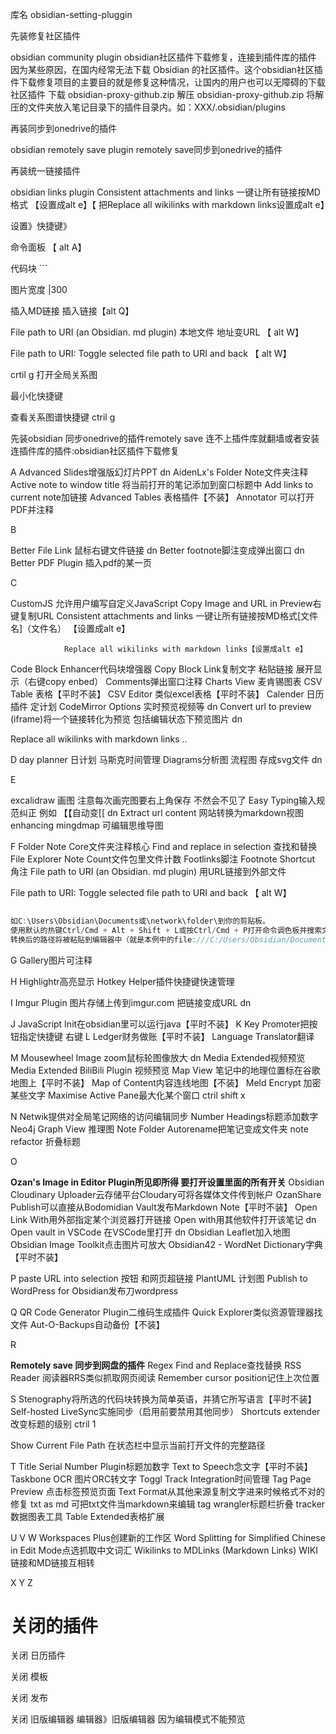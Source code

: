 
库名 obsidian-setting-pluggin


先装修复社区插件

obsidian community plugin
obsidian社区插件下载修复，连接到插件库的插件
因为某些原因，在国内经常无法下载 Obsidian 的社区插件。这个obsidian社区插件下载修复项目的主要目的就是修复这种情况，让国内的用户也可以无障碍的下载社区插件
下载 obsidian-proxy-github.zip
解压 obsidian-proxy-github.zip
将解压的文件夹放入笔记目录下的插件目录内。如：XXX/.obsidian/plugins

再装同步到onedrive的插件

obsidian remotely save plugin
remotely save同步到onedrive的插件

再装统一链接插件

obsidian links plugin
Consistent attachments and links 一键让所有链接按MD格式 【设置成alt e】【 把Replace all wikilinks with markdown links设置成alt e】

设置》快捷键》

命令面板        【 alt A】

代码块                   ```

图片宽度             |300

插入MD链接                           插入链接【alt Q】

File path to URI (an Obsidian. md plugin) 本地文件 地址变URL                  【 alt W】

File path to URI: Toggle selected file path to URI and back                        【 alt W】

crtil g 打开全局关系图

最小化快捷键         

查看关系图谱快捷键 ctril g

先装obsidian 同步onedrive的插件remotely save 连不上插件库就翻墙或者安装连插件库的插件:obsidian社区插件下载修复 

A
Advanced Slides增强版幻灯片PPT           dn
AidenLx's Folder Note文件夹注释
Active note to window title 将当前打开的笔记添加到窗口标题中
Add links to current note加链接
Advanced Tables 表格插件【不装】
Annotator 可以打开PDF并注释

B

Better File Link 鼠标右键文件链接  dn
Better footnote脚注变成弹出窗口  dn
Better PDF Plugin 插入pdf的某一页 

C

CustomJS 允许用户编写自定义JavaScript
Copy Image and URL in Preview右键复制URL
Consistent attachments and links 一键让所有链接按MD格式[文件名]（文件名） 【设置成alt e】

                Replace all wikilinks with markdown links【设置成alt e】
Code Block Enhancer代码块增强器
Copy Block Link复制文字 粘贴链接 展开显示（右键copy enbed）
Comments弹出窗口注释
Charts View 麦肯锡图表
CSV Table 表格【平时不装】
CSV Editor 类似excel表格【平时不装】
Calender 日历插件  定计划
CodeMirror Options 实时预览视频等 dn
Convert url to preview (iframe)将一个链接转化为预览   包括编辑状态下预览图片  dn                            

Replace all wikilinks with markdown links
..

D
day planner 日计划 马斯克时间管理
Diagrams分析图 流程图 存成svg文件   dn

E

excalidraw 画图               注意每次画完图要右上角保存 不然会不见了
Easy Typing输入规范纠正 例如    【【自动变[[   dn
Extract url content 网站转换为markdown视图
enhancing mingdmap 可编辑思维导图

F
Folder Note Core文件夹注释核心
Find and replace in selection 查找和替换
File Explorer Note Count文件包里文件计数
Footlinks脚注
Footnote Shortcut 角注
File path to URI (an Obsidian. md plugin) 用URL链接到外部文件                

File path to URI: Toggle selected file path to URI and back  【 alt W】

```jsx
		
如C:\Users\Obsidian\Documents或\network\folder\到你的剪贴板。
使用默认的热键Ctrl/Cmd + Alt + Shift + L或按Ctrl/Cmd + P打开命令调色板并搜索文件路径为URI。粘贴文件路径作为文件URI。
转换后的路径将被粘贴到编辑器中（就是本例中的file:///C:/Users/Obsidian/Documents或file:///%5C%5Cnetwork/folder/）。
```

G
Gallery图片可注释

H
Highlightr高亮显示
Hotkey Helper插件快捷键快速管理 

I
Imgur Plugin    图片存储上传到imgur.com 把链接变成URL  dn

J
JavaScript Init在obsidian里可以运行java【平时不装】
K
Key Promoter把按钮指定快捷键 右键
L
Ledger财务做账【平时不装】
Language Translator翻译

M
Mousewheel Image zoom鼠标轮图像放大 dn
Media Extended视频预览 
Media Extended BiliBili Plugin 视频预览 
Map View 笔记中的地理位置标在谷歌地图上【平时不装】
Map of Content内容连线地图【不装】
Meld Encrypt 加密某些文字
Maximise Active Pane最大化某个窗口 ctril shift x

N
Netwik提供对全局笔记网络的访问编辑同步
Number Headings标题添加数字
Neo4j Graph View 推理图
Note Folder Autorename把笔记变成文件夹
note refactor 折叠标题

O

**Ozan's Image in Editor Plugin所见即所得   要打开设置里面的所有开关**
Obsidian Cloudinary Uploader云存储平台Cloudary可将各媒体文件传到帐户
OzanShare Publish可以直接从Bodomidian Vault发布Markdown Note【平时不装】
Open Link With用外部指定某个浏览器打开链接
Open with用其他软件打开该笔记   dn
Open vault in VSCode 在VSCode里打开  dn
Obsidian Leaflet加入地图
Obsidian Image Toolkit点击图片可放大
Obsidian42 - WordNet Dictionary字典【平时不装】

P
paste URL into selection 按钮 和网页超链接
PlantUML 计划图
Publish to WordPress for Obsidian发布刀wordpress

Q
QR Code Generator Plugin二维码生成插件
Quick Explorer类似资源管理器找文件
Aut-O-Backups自动备份【不装】

R

****Remotely save 同步到网盘的插件****
Regex Find and Replace查找替换
RSS Reader 阅读器RRS类似抓取网页阅读
Remember cursor position记住上次位置

S
Stenography将所选的代码块转换为简单英语，并猜它所写语言【平时不装】
Self-hosted LiveSync实施同步（启用前要禁用其他同步）
Shortcuts extender改变标题的级别 ctril 1

Show Current File Path 在状态栏中显示当前打开文件的完整路径

T
Title Serial Number Plugin标题加数字
Text to Speech念文字【平时不装】
Taskbone OCR 图片ORC转文字
Toggl Track Integration时间管理
Tag Page Preview   点击标签预览页面
Text Format从其他来源复制文字进来时候格式不对的修复
txt as md   可把txt文件当markdown来编辑
tag wrangler标题栏折叠
tracker 数据图表工具
Table Extended表格扩展

U
V
W
Workspaces Plus创建新的工作区
Word Splitting for Simplified Chinese in Edit Mode点选抓取中文词汇
Wikilinks to MDLinks (Markdown Links)  WIKI链接和MD链接互相转

X
Y
Z

# 关闭的插件

关闭    日历插件

关闭     模板

关闭     发布

关闭      旧版编辑器       编辑器》旧版编辑器                  因为编辑模式不能预览
